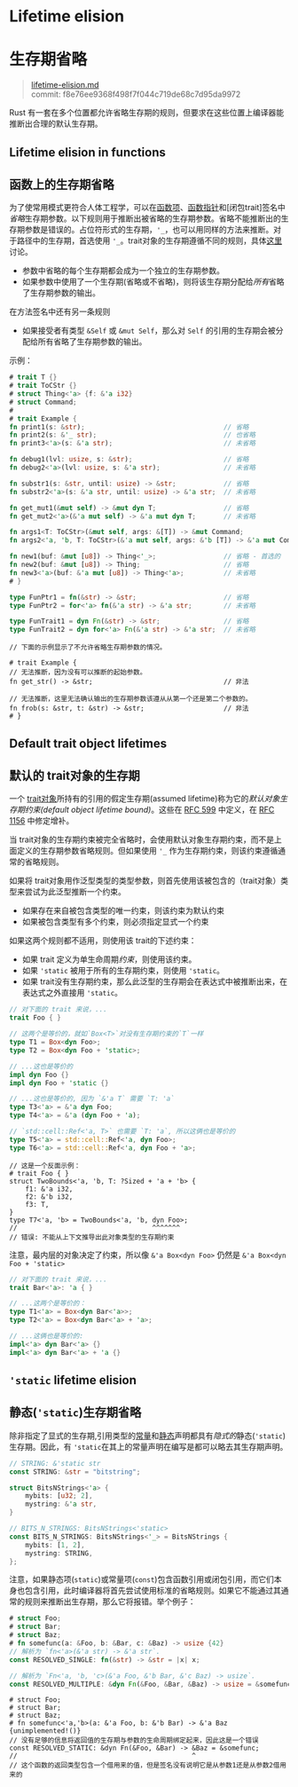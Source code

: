 # Lifetime elision
# 生存期省略

>[lifetime-elision.md](https://github.com/rust-lang/reference/blob/master/src/lifetime-elision.md)\
>commit: f8e76ee9368f498f7f044c719de68c7d95da9972

Rust 有一套在多个位置都允许省略生存期的规则，但要求在这些位置上编译器能推断出合理的默认生存期。

## Lifetime elision in functions
## 函数上的生存期省略

为了使常用模式更符合人体工程学，可以在[函数项][function item]、[函数指针][function pointer]和[闭包trait]签名中*省略*生存期参数。以下规则用于推断出被省略的生存期参数。省略不能推断出的生存期参数是错误的。占位符形式的生存期，`'_`，也可以用同样的方法来推断。对于路径中的生存期，首选使用 `'_`。trait对象的生存期遵循不同的规则，具体[这里](#default-trait-object-lifetimes)讨论。

* 参数中省略的每个生存期都会成为一个独立的生存期参数。
* 如果参数中使用了一个生存期(省略或不省略)，则将该生存期分配给*所有*省略了生存期参数的输出。

在方法签名中还有另一条规则

* 如果接受者有类型 `&Self` 或 `&mut Self`，那么对 `Self` 的引用的生存期会被分配给所有省略了生存期参数的输出。

示例：

```rust
# trait T {}
# trait ToCStr {}
# struct Thing<'a> {f: &'a i32}
# struct Command;
#
# trait Example {
fn print1(s: &str);                                   // 省略
fn print2(s: &'_ str);                                // 也省略
fn print3<'a>(s: &'a str);                            // 未省略

fn debug1(lvl: usize, s: &str);                       // 省略
fn debug2<'a>(lvl: usize, s: &'a str);                // 未省略

fn substr1(s: &str, until: usize) -> &str;            // 省略
fn substr2<'a>(s: &'a str, until: usize) -> &'a str;  // 未省略

fn get_mut1(&mut self) -> &mut dyn T;                 // 省略
fn get_mut2<'a>(&'a mut self) -> &'a mut dyn T;       // 未省略

fn args1<T: ToCStr>(&mut self, args: &[T]) -> &mut Command;                  // 省略
fn args2<'a, 'b, T: ToCStr>(&'a mut self, args: &'b [T]) -> &'a mut Command; // 未省略

fn new1(buf: &mut [u8]) -> Thing<'_>;                 // 省略 - 首选的
fn new2(buf: &mut [u8]) -> Thing;                     // 省略
fn new3<'a>(buf: &'a mut [u8]) -> Thing<'a>;          // 未省略
# }

type FunPtr1 = fn(&str) -> &str;                      // 省略
type FunPtr2 = for<'a> fn(&'a str) -> &'a str;        // 未省略

type FunTrait1 = dyn Fn(&str) -> &str;                // 省略
type FunTrait2 = dyn for<'a> Fn(&'a str) -> &'a str;  // 未省略
```

```rust,compile_fail
// 下面的示例显示了不允许省略生存期参数的情况。

# trait Example {
// 无法推断，因为没有可以推断的起始参数。
fn get_str() -> &str;                                 // 非法

// 无法推断，这里无法确认输出的生存期参数该遵从从第一个还是第二个参数的。
fn frob(s: &str, t: &str) -> &str;                    // 非法
# }
```

## Default trait object lifetimes
## 默认的 trait对象的生存期

一个 [trait对象][trait object]所持有的引用的假定生存期(assumed lifetime)称为它的*默认对象生存期约束(default object lifetime bound)*。这些在 [RFC 599] 中定义，在 [RFC 1156] 中修定增补。

当 trait对象的生存期约束被完全省略时，会使用默认对象生存期约束，而不是上面定义的生存期参数省略规则。但如果使用 `'_` 作为生存期约束，则该约束遵循通常的省略规则。

如果将 trait对象用作泛型类型的类型参数，则首先使用该被包含的（trait对象）类型来尝试为此泛型推断一个约束。

* 如果存在来自被包含类型的唯一约束，则该约束为默认约束
* 如果被包含类型有多个约束，则必须指定显式一个约束

如果这两个规则都不适用，则使用该 trait的下述约束：

* 如果 trait 定义为单生命周期*约束*，则使用该约束。
* 如果 `'static` 被用于所有的生存期约束，则使用 `'static`。
* 如果 trait没有生存期约束，那么此泛型的生存期会在表达式中被推断出来，在表达式之外直接用 `'static`。

```rust
// 对下面的 trait 来说，...
trait Foo { }

// 这两个是等价的，就如`Box<T>`对没有生存期约束的`T`一样
type T1 = Box<dyn Foo>;
type T2 = Box<dyn Foo + 'static>;

// ...这也是等价的
impl dyn Foo {}
impl dyn Foo + 'static {}

// ...这也是等价的, 因为 `&'a T` 需要 `T: 'a`
type T3<'a> = &'a dyn Foo;
type T4<'a> = &'a (dyn Foo + 'a);

// `std::cell::Ref<'a, T>` 也需要 `T: 'a`, 所以这俩也是等价的
type T5<'a> = std::cell::Ref<'a, dyn Foo>;
type T6<'a> = std::cell::Ref<'a, dyn Foo + 'a>;
```

```rust,compile_fail
// 这是一个反面示例：
# trait Foo { }
struct TwoBounds<'a, 'b, T: ?Sized + 'a + 'b> {
    f1: &'a i32,
    f2: &'b i32,
    f3: T,
}
type T7<'a, 'b> = TwoBounds<'a, 'b, dyn Foo>;
//                                  ^^^^^^^
// 错误: 不能从上下文推导出此对象类型的生存期约束
```

注意，最内层的对象决定了约束，所以像 `&'a Box<dyn Foo>` 仍然是 `&'a Box<dyn Foo + 'static>`

```rust
// 对下面的 trait 来说，...
trait Bar<'a>: 'a { }

// ...这两个是等价的：
type T1<'a> = Box<dyn Bar<'a>>;
type T2<'a> = Box<dyn Bar<'a> + 'a>;

// ...这俩也是等价的:
impl<'a> dyn Bar<'a> {}
impl<'a> dyn Bar<'a> + 'a {}
```

## `'static` lifetime elision
## 静态(`'static`)生存期省略

除非指定了显式的生存期,引用类型的[常量][constant]和[静态][static]声明都具有*隐式的*静态(`'static`)生存期。因此，有 `'static`在其上的常量声明在编写是都可以略去其生存期声明。

```rust
// STRING: &'static str
const STRING: &str = "bitstring";

struct BitsNStrings<'a> {
    mybits: [u32; 2],
    mystring: &'a str,
}

// BITS_N_STRINGS: BitsNStrings<'static>
const BITS_N_STRINGS: BitsNStrings<'_> = BitsNStrings {
    mybits: [1, 2],
    mystring: STRING,
};
```

注意，如果静态项(`static`)或常量项(`const`)包含函数引用或闭包引用，而它们本身也包含引用，此时编译器将首先尝试使用标准的省略规则。如果它不能通过其通常的规则来推断出生存期，那么它将报错。举个例子：

```rust
# struct Foo;
# struct Bar;
# struct Baz;
# fn somefunc(a: &Foo, b: &Bar, c: &Baz) -> usize {42}
// 解析为 `fn<'a>(&'a str) -> &'a str`.
const RESOLVED_SINGLE: fn(&str) -> &str = |x| x;

// 解析为 `Fn<'a, 'b, 'c>(&'a Foo, &'b Bar, &'c Baz) -> usize`.
const RESOLVED_MULTIPLE: &dyn Fn(&Foo, &Bar, &Baz) -> usize = &somefunc;
```

```rust,compile_fail
# struct Foo;
# struct Bar;
# struct Baz;
# fn somefunc<'a,'b>(a: &'a Foo, b: &'b Bar) -> &'a Baz {unimplemented!()}
// 没有足够的信息将返回值的生存期与参数的生命周期绑定起来，因此这是一个错误
const RESOLVED_STATIC: &dyn Fn(&Foo, &Bar) -> &Baz = &somefunc;
//                                            ^
// 这个函数的返回类型包含一个借用来的值，但是签名没有说明它是从参数1还是从参数2借用来的
```

[closure trait]: types/closure.md
[constant]: items/constant-items.md
[function item]: types/function-item.md
[function pointer]: types/function-pointer.md
[RFC 599]: https://github.com/rust-lang/rfcs/blob/master/text/0599-default-object-bound.md
[RFC 1156]: https://github.com/rust-lang/rfcs/blob/master/text/1156-adjust-default-object-bounds.md
[static]: items/static-items.md
[trait object]: types/trait-object.md
